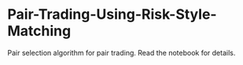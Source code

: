 # Pair-Trading-Using-Risk-Style-Matching
Pair selection algorithm for pair trading.
Read the notebook for details.
